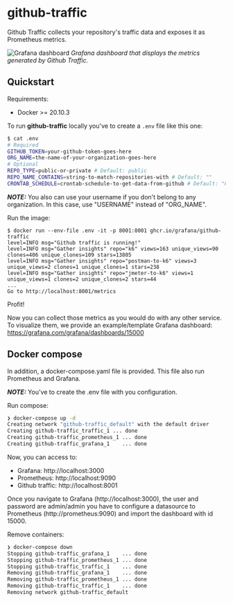 # github-traffic
Github Traffic collects your repository's traffic data and exposes it as Prometheus metrics.

![Grafana dashboard](dashboard/screenshot.png)
*Grafana dashboard that displays the metrics generated by Github Traffic.*

## Quickstart

Requirements:
- Docker >= 20.10.3

To run **github-traffic** locally you've to create a `.env` file like this one:

```sh
$ cat .env
# Required
GITHUB_TOKEN=your-github-token-goes-here
ORG_NAME=the-name-of-your-organization-goes-here
# Optional
REPO_TYPE=public-or-private # Default: public
REPO_NAME_CONTAINS=string-to-match-repositories-with # Default: ""
CRONTAB_SCHEDULE=crontab-schedule-to-get-data-from-github # Default: "0 * * * *"
```

**_NOTE:_** You also can use your username if you don't belong to any organization. In this case, use "USERNAME" instead of "ORG_NAME".

Run the image:
```
$ docker run --env-file .env -it -p 8001:8001 ghcr.io/grafana/github-traffic
level=INFO msg="Github traffic is running!" 
level=INFO msg="Gather insights" repo="k6" views=163 unique_views=90 clones=406 unique_clones=109 stars=13805
level=INFO msg="Gather insights" repo="postman-to-k6" views=3 unique_views=2 clones=1 unique_clones=1 stars=238
level=INFO msg="Gather insights" repo="jmeter-to-k6" views=1 unique_views=1 clones=2 unique_clones=2 stars=44
...
Go to http://localhost:8001/metrics
```
Profit!

Now you can collect those metrics as you would do with any other service. To visualize them, we provide an example/template Grafana dashboard: https://grafana.com/grafana/dashboards/15000

## Docker compose
In addition, a docker-compose.yaml file is provided. This file also run Prometheus and Grafana. 

**_NOTE:_** You've to create the .env file with you configuration. 

Run compose:
```zsh
❯ docker-compose up -d
Creating network "github-traffic_default" with the default driver
Creating github-traffic_traffic_1 ... done
Creating github-traffic_prometheus_1 ... done
Creating github-traffic_grafana_1    ... done
```

Now, you can access to:
* Grafana: http://localhost:3000
* Prometheus: http://localhost:9090
* Github traffic:  http://localhost:8001

Once you navigate to Grafana (http://localhost:3000), the user and password are admin/admin you have to configure a datasource to Prometheus (http://prometheus:9090) and import the dashboard with id 15000. 

Remove containers:
```zsh
❯ docker-compose down
Stopping github-traffic_grafana_1    ... done
Stopping github-traffic_prometheus_1 ... done
Stopping github-traffic_traffic_1    ... done
Removing github-traffic_grafana_1    ... done
Removing github-traffic_prometheus_1 ... done
Removing github-traffic_traffic_1    ... done
Removing network github-traffic_default
```